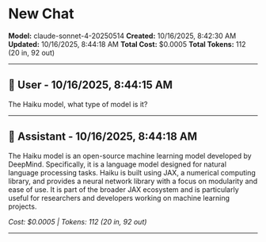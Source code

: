 # New Chat

**Model:** claude-sonnet-4-20250514
**Created:** 10/16/2025, 8:42:30 AM
**Updated:** 10/16/2025, 8:44:18 AM
**Total Cost:** $0.0005
**Total Tokens:** 112 (20 in, 92 out)

---

## 👤 User - 10/16/2025, 8:44:15 AM

The Haiku model, what type of model is it?

---

## 🤖 Assistant - 10/16/2025, 8:44:18 AM

The Haiku model is an open-source machine learning model developed by DeepMind. Specifically, it is a language model designed for natural language processing tasks. Haiku is built using JAX, a numerical computing library, and provides a neural network library with a focus on modularity and ease of use. It is part of the broader JAX ecosystem and is particularly useful for researchers and developers working on machine learning projects.

*Cost: $0.0005 | Tokens: 112 (20 in, 92 out)*

---

